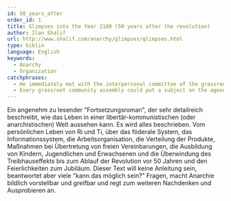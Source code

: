 ```yaml
---
id: 50_years_after
order_id: 1
title: Glimpses into the Year 2100 (50 years after the revolution)
author: Ilan Shalif
url: http://www.shalif.com/anarchy/glimpses/glimpses.html
type: biblio
language: English
keywords:
  - Anarchy
  - Organization
catchphrases:
  - He immediately met with the interpersonal committee of the grassroots community to decide on what was to be done.
  - Every grassroot community assembly could put a subject on the agenda of its district assembly of delegates. Every district assembly of delegates could put a subject on the agenda of any higher level assembly of delegates.
---
```


Ein angenehm zu lesender "Fortsetzungsroman", der sehr detailreich beschreibt, wie das Leben in einer libertär-kommunistischen (oder anarchistischen) Welt aussehen kann. Es wird alles beschrieben. Vom persönlichen Leben von Ri und Ti, über das föderale System, das Informationssystem, die Arbeitsorganisation, die Verteilung der Produkte, Maßnahmen bei Übertretung von freien Vereinbarungen, die Ausbildung von Kindern, Jugendlichen und Erwachsenen und die Überwindung des Treibhauseffekts bis zum Ablauf der Revolution vor 50 Jahren und den Feierlichkeiten zum Jubiläum. Dieser Text will keine Anleitung sein, beantwortet aber viele "kann das möglich sein?" Fragen, macht Anarchie bildlich vorstellbar und greifbar und regt zum weiteren Nachdenken und Ausprobieren an.

